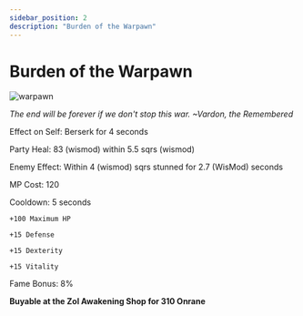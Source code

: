 ```yaml
---
sidebar_position: 2
description: "Burden of the Warpawn"
---
```


# Burden of the Warpawn

![warpawn](https://vwiki.valorserver.com/api/item/picture/burden%20of%20the%20warpawn)

<i>The end will be forever if we don't stop this war. ~Vardon, the Remembered</i>

Effect on Self: Berserk for 4 seconds

Party Heal: 83 (wismod) within 5.5 sqrs (wismod)

Enemy Effect: Within 4 (wismod) sqrs stunned for 2.7 (WisMod) seconds

MP Cost: 120

Cooldown: 5 seconds

    +100 Maximum HP
    
    +15 Defense
    
    +15 Dexterity
    
    +15 Vitality

Fame Bonus: 8%

**Buyable at the Zol Awakening Shop for 310 Onrane**
